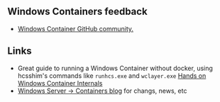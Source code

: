 
## Windows Containers feedback

- [Windows Container GitHub community.](https://github.com/microsoft/Windows-Containers/issues)

## Links

- Great guide to running a Windows Container without docker, using hcsshim's commands like `runhcs.exe` and `wclayer.exe` [Hands on Windows Container Internals](https://poweruser.blog/hands-on-windows-container-internals-c9782d0115ff)
- [Windows Server -> Containers blog](https://techcommunity.microsoft.com/t5/containers/bg-p/Containers) for changs, news, etc
